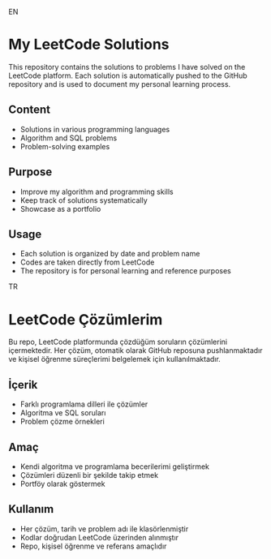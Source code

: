 EN
# My LeetCode Solutions
This repository contains the solutions to problems I have solved on the LeetCode platform. Each solution is automatically pushed to the GitHub repository and is used to document my personal learning process.

## Content

* Solutions in various programming languages
* Algorithm and SQL problems
* Problem-solving examples

## Purpose

* Improve my algorithm and programming skills
* Keep track of solutions systematically
* Showcase as a portfolio

## Usage

* Each solution is organized by date and problem name
* Codes are taken directly from LeetCode
* The repository is for personal learning and reference purposes



TR
# LeetCode Çözümlerim
Bu repo, LeetCode platformunda çözdüğüm soruların çözümlerini içermektedir. Her çözüm, otomatik olarak GitHub reposuna pushlanmaktadır ve kişisel öğrenme süreçlerimi belgelemek için kullanılmaktadır.

## İçerik
* Farklı programlama dilleri ile çözümler
* Algoritma ve SQL soruları
* Problem çözme örnekleri

## Amaç

* Kendi algoritma ve programlama becerilerimi geliştirmek
* Çözümleri düzenli bir şekilde takip etmek
* Portföy olarak göstermek

## Kullanım

* Her çözüm, tarih ve problem adı ile klasörlenmiştir
* Kodlar doğrudan LeetCode üzerinden alınmıştır
* Repo, kişisel öğrenme ve referans amaçlıdır
